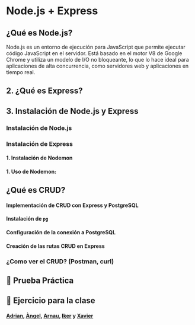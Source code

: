 # Node.js + Express


## ¿Qué es Node.js?
Node.js es un entorno de ejecución para JavaScript que permite ejecutar código JavaScript en el servidor. 
Está basado en el motor V8 de Google Chrome y utiliza un modelo de I/O no bloqueante, lo que lo hace ideal para aplicaciones de alta concurrencia, como servidores web y aplicaciones en tiempo real.

## 2. ¿Qué es Express?


## 3. Instalación de Node.js y Express
### Instalación de Node.js
### Instalación de Express
#### 1. Instalación de Nodemon
#### 1. Uso de Nodemon: 

## ¿Qué es CRUD?
#### Implementación de CRUD con Express y PostgreSQL
#### Instalación de `pg`
#### Configuración de la conexión a PostgreSQL
#### Creación de las rutas CRUD en Express
### ¿Como ver el CRUD? (Postman, curl)
## 📝 Prueba  Práctica
## 📝 Ejercicio para la clase

#### [Adrian](https://github.com/danadiplas/AJAXGrupo1/blob/main/docs/NodeExpress.md), [Àngel](https://github.com/Tailosrx/grup5/blob/main/docs/ancarfer-nodejs.md), [Arnau](https://gitlab.com/pr-ctiques/grup2-chinook/-/blob/ctrlalt3-main-patch-48403/docs/express.md?ref_type=heads), [Iker](https://github.com/simonquiceno/grupo3/blob/main/docs/Node%2BExpress.md) y [Xavier](https://github.com/Xavier545/M06UF4Grupo4/blob/main/docs/nodejs%2Bexpressjs.md)
